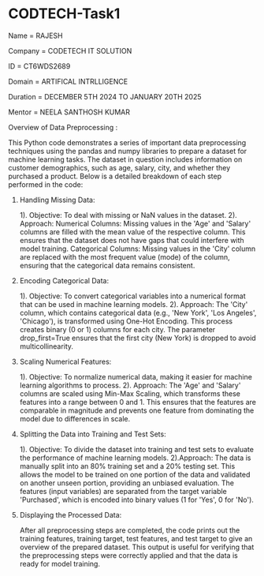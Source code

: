 # CODTECH-Task1
Name = RAJESH     

Company = CODETECH IT SOLUTION

ID = CT6WDS2689

Domain = ARTIFICAL INTRLLIGENCE

Duration = DECEMBER 5TH 2024 TO JANUARY 20TH 2025

Mentor = NEELA SANTHOSH KUMAR

Overview of Data Preprocessing :

This Python code demonstrates a series of important data preprocessing techniques using the pandas and numpy libraries to prepare a dataset for machine learning tasks. The dataset in question includes information on customer demographics, such as age, salary, city, and whether they purchased a product. Below is a detailed breakdown of each step performed in the code:
1. Handling Missing Data:

   1). Objective: To deal with missing or NaN values in the dataset.
   2). Approach:
        Numerical Columns: Missing values in the 'Age' and 'Salary' columns are filled with the mean value of the respective column. This ensures that the dataset does not have gaps that could interfere with model training.
        Categorical Columns: Missing values in the 'City' column are replaced with the most frequent value (mode) of the column, ensuring that the categorical data remains consistent.

2. Encoding Categorical Data:

   1). Objective: To convert categorical variables into a numerical format that can be used in machine learning models.
   2). Approach:
        The 'City' column, which contains categorical data (e.g., 'New York', 'Los Angeles', 'Chicago'), is transformed using One-Hot Encoding. This process creates binary (0 or 1) columns for each city. The parameter drop_first=True ensures that the first city (New York) is dropped to avoid multicollinearity.

3. Scaling Numerical Features:

   1). Objective: To normalize numerical data, making it easier for machine learning algorithms to process.
   2). Approach:
        The 'Age' and 'Salary' columns are scaled using Min-Max Scaling, which transforms these features into a range between 0 and 1. This ensures that the features are comparable in magnitude and prevents one feature from dominating the model due to differences in scale.

4. Splitting the Data into Training and Test Sets:

   1). Objective: To divide the dataset into training and test sets to evaluate the performance of machine learning models.
    2).Approach:
        The data is manually split into an 80% training set and a 20% testing set. This allows the model to be trained on one portion of the data and validated on another unseen portion, providing an unbiased evaluation.
        The features (input variables) are separated from the target variable 'Purchased', which is encoded into binary values (1 for 'Yes', 0 for 'No').

5. Displaying the Processed Data:

    After all preprocessing steps are completed, the code prints out the training features, training target, test features, and test target to give an overview of the prepared dataset. This output is useful for verifying that the preprocessing steps were correctly applied and that the data is ready for model training.

